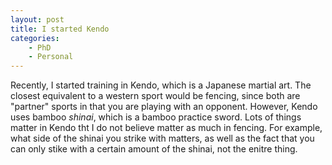 ```yaml
---
layout: post
title: I started Kendo
categories: 
    - PhD
    - Personal
---
```


Recently, I started training in Kendo, which is a Japanese martial art. The closest equivalent to a western sport would be fencing, since both are "partner" sports in that you are playing with an opponent. However, Kendo uses bamboo *shinai*, which is a bamboo practice sword. Lots of things matter in Kendo tht I do not believe matter as much in fencing. For example, what side of the shinai you strike with matters, as well as the fact that you can only stike with a certain amount of the shinai, not the enitre thing. 